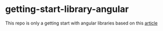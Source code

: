 # getting-start-library-angular

This repo is only a getting start with angular libraries based on this [article](https://medium.com/@trekhleb/how-to-create-aot-jit-compatible-angular-4-library-with-external-scss-html-templates-9da6e68dac6e) 
